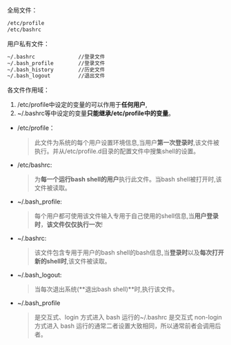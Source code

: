 全局文件：

```bash
/etc/profile
/etc/bashrc
```

用户私有文件：

```bash
~/.bashrc              //登录文件
~/.bash_profile        //登录文件
~/.bash_history        //历史文件
~/.bash_logout         //退出文件
```

各文件作用域：

1. /etc/profile中设定的变量的可以作用于**任何用户**,
2. ~/.bashrc等中设定的变量**只能继承/etc/profile中的变量**。

- /etc/profile：

  > 此文件为系统的每个用户设置环境信息,当用户**第一次登录时**,该文件被执行。并从/etc/profile.d目录的配置文件中搜集shell的设置。

- /etc/bashrc: 

  > 为**每一个运行bash shell的用户**执行此文件。当bash shell被打开时,该文件被读取。

- ~/.bash_profile: 

  > 每个用户都可使用该文件输入专用于自己使用的shell信息,当**用户登录时**，**该文件仅仅执行一次**!

- ~/.bashrc: 

  > 该文件包含专用于用户的bash shell的bash信息,当**登录时**以及**每次打开新的shell时**,该文件被读取。

- ~/.bash_logout:

  > 当每次退出系统(**退出bash shell)**时,执行该文件。

- ~/.bash_profile 

  > 是交互式、login 方式进入 bash 运行的~/.bashrc 是交互式 non-login 方式进入 bash 运行的通常二者设置大致相同，所以通常前者会调用后者。
